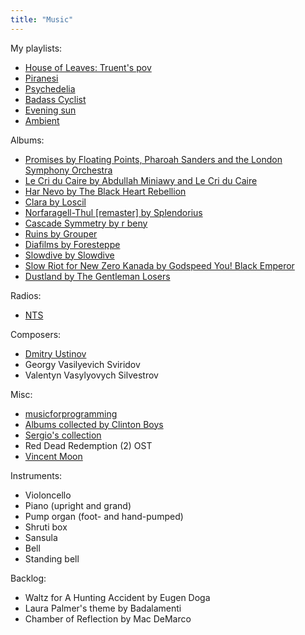 ```yaml
---
title: "Music"
---
```


My playlists:

* [House of Leaves: Truent's pov](https://open.spotify.com/playlist/5PQWBBOCSKkmUVe5GN466l)
* [Piranesi](https://open.spotify.com/playlist/3Ex0R3yLV1hpGyrHjeHqmO)
* [Psychedelia](https://open.spotify.com/playlist/7LZLBhd1zKsGpAwgQyN2ga)
* [Badass Cyclist](https://open.spotify.com/playlist/5yviEuAHLrk0S5myQ8Jfa3)
* [Evening sun](https://open.spotify.com/playlist/3dJnb6nIgId1Sb40yq06pa)
* [Ambient](https://open.spotify.com/playlist/7FR2yQBjbcYZNoChj3HYe9)

Albums:

* [Promises by Floating Points, Pharoah Sanders and the London Symphony Orchestra](https://floatingpoints.bandcamp.com/album/promises)
* [Le Cri du Caire by Abdullah Miniawy and Le Cri du Caire](https://lecriducaire.bandcamp.com/album/le-cri-du-caire-2)
* [Har Nevo by The Black Heart Rebellion](https://theblackheartrebellion.bandcamp.com/album/har-nevo)
* [Clara by Loscil](https://loscil.bandcamp.com/album/clara)
* [Norfaragell​-​Thul \[remaster\] by Splendorius](https://splendorius.bandcamp.com/album/norfaragell-thul-remaster)
* [Cascade Symmetry by r beny](https://rbeny.bandcamp.com/album/cascade-symmetry)
* [Ruins by Grouper](https://grouper.bandcamp.com/album/ruins)
* [Diafilms by Foresteppe](https://foresteppe.bandcamp.com/album/diafilms)
* [Slowdive by Slowdive](https://slowdive.bandcamp.com/album/slowdive)
* [Slow Riot for New Zero Kanada by Godspeed You! Black Emperor](https://godspeedyoublackemperor.bandcamp.com/album/slow-riot-for-new-zero-kanada)
* [Dustland by The Gentleman Losers](https://thegentlemanlosers.bandcamp.com/album/dustland)

Radios:

* [NTS](https://nts.live)

Composers:

* [Dmitry Ustinov](https://instagram.com/domustinova)
* Georgy Vasilyevich Sviridov
* Valentyn Vasylyovych Silvestrov

Misc:

* [musicforprogramming](https://musicforprogramming.net)
* [Albums collected by Clinton Boys](https://www.mtsolitary.com/20210220182154-new-music)
* [Sergio's collection](https://garden-olive.vercel.app/garden/cont/music)
* Red Dead Redemption (2) OST
* [Vincent Moon](https://vincentmoon.com)

Instruments:

* Violoncello
* Piano (upright and grand)
* Pump organ (foot- and hand-pumped)
* Shruti box
* Sansula
* Bell
* Standing bell

Backlog:

* Waltz for A Hunting Accident by Eugen Doga
* Laura Palmer's theme by Badalamenti
* Chamber of Reflection by Mac DeMarco

